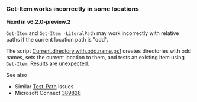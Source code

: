 
### Get-Item works incorrectly in some locations

**Fixed in v6.2.0-preview.2**

`Get-Item` and `Get-Item -LiteralPath` may work incorrectly with relative
paths if the current location path is "odd".

The script [Current.directory.with.odd.name.ps1](Current.directory.with.odd.name.ps1) creates directories with odd
names, sets the current location to them, and tests an existing item using
`Get-Item`. Results are unexpected.

See also

- Similar [Test-Path](../../Test-Path) issues
- Microsoft Connect [389828](https://connect.microsoft.com/PowerShell/Feedback/Details/389828)
